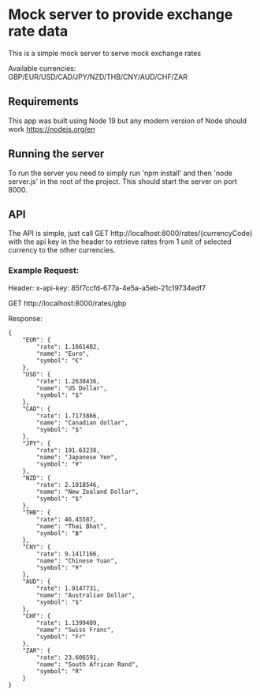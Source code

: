 # Mock server to provide exchange rate data

This is a simple mock server to serve mock exchange rates

Available currencies: GBP/EUR/USD/CAD/JPY/NZD/THB/CNY/AUD/CHF/ZAR

## Requirements

This app was built using Node 19 but any modern version of Node should work https://nodejs.org/en

## Running the server

To run the server you need to simply run 'npm install' and then 'node server.js' in the root of the project. This should start the server on port 8000.

## API

The API is simple, just call GET http://localhost:8000/rates/{currencyCode} with the api key in the header to retrieve rates from 1 unit of selected currency to the other currencies.

### Example Request:

Header:
x-api-key: 85f7ccfd-677a-4e5a-a5eb-21c19734edf7

GET http://localhost:8000/rates/gbp

Response:
```
{
    "EUR": {
        "rate": 1.1661482,
        "name": "Euro",
        "symbol": "€"
    },
    "USD": {
        "rate": 1.2638436,
        "name": "US Dollar",
        "symbol": "$"
    },
    "CAD": {
        "rate": 1.7173866,
        "name": "Canadian dollar",
        "symbol": "$"
    },
    "JPY": {
        "rate": 191.63238,
        "name": "Japanese Yen",
        "symbol": "¥"
    },
    "NZD": {
        "rate": 2.1018546,
        "name": "New Zealand Dollar",
        "symbol": "$"
    },
    "THB": {
        "rate": 46.45587,
        "name": "Thai Bhat",
        "symbol": "฿"
    },
    "CNY": {
        "rate": 9.1417166,
        "name": "Chinese Yuan",
        "symbol": "¥"
    },
    "AUD": {
        "rate": 1.9147731,
        "name": "Australian Dollar",
        "symbol": "$"
    },
    "CHF": {
        "rate": 1.1399409,
        "name": "Swiss Franc",
        "symbol": "Fr"
    },
    "ZAR": {
        "rate": 23.606591,
        "name": "South African Rand",
        "symbol": "R"
    }
}
```